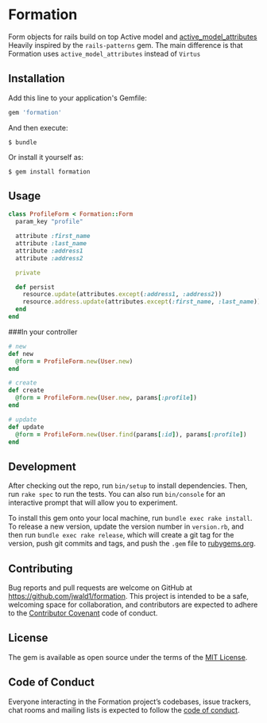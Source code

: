 # Formation

Form objects for rails build on top Active model and [active_model_attributes](https://github.com/Azdaroth/active_model_attributes)
Heavily inspired by the `rails-patterns` gem. The main difference is that Formation uses `active_model_attributes` instead of `Virtus`

## Installation

Add this line to your application's Gemfile:

```ruby
gem 'formation'
```

And then execute:

    $ bundle

Or install it yourself as:

    $ gem install formation

## Usage

```ruby
class ProfileForm < Formation::Form
  param_key "profile"

  attribute :first_name
  attribute :last_name
  attribute :address1
  attribute :address2

  private

  def persist
    resource.update(attributes.except(:address1, :address2))
    resource.address.update(attributes.except(:first_name, :last_name))
  end
end
```

###In your controller

```ruby
# new
def new
  @form = ProfileForm.new(User.new)
end

# create
def create
  @form = ProfileForm.new(User.new, params[:profile])
end

# update
def update
  @form = ProfileForm.new(User.find(params[:id]), params[:profile])
end
```

## Development

After checking out the repo, run `bin/setup` to install dependencies. Then, run `rake spec` to run the tests. You can also run `bin/console` for an interactive prompt that will allow you to experiment.

To install this gem onto your local machine, run `bundle exec rake install`. To release a new version, update the version number in `version.rb`, and then run `bundle exec rake release`, which will create a git tag for the version, push git commits and tags, and push the `.gem` file to [rubygems.org](https://rubygems.org).

## Contributing

Bug reports and pull requests are welcome on GitHub at https://github.com/jwald1/formation. This project is intended to be a safe, welcoming space for collaboration, and contributors are expected to adhere to the [Contributor Covenant](http://contributor-covenant.org) code of conduct.

## License

The gem is available as open source under the terms of the [MIT License](https://opensource.org/licenses/MIT).

## Code of Conduct

Everyone interacting in the Formation project’s codebases, issue trackers, chat rooms and mailing lists is expected to follow the [code of conduct](https://github.com/[USERNAME]/formation/blob/master/CODE_OF_CONDUCT.md).
